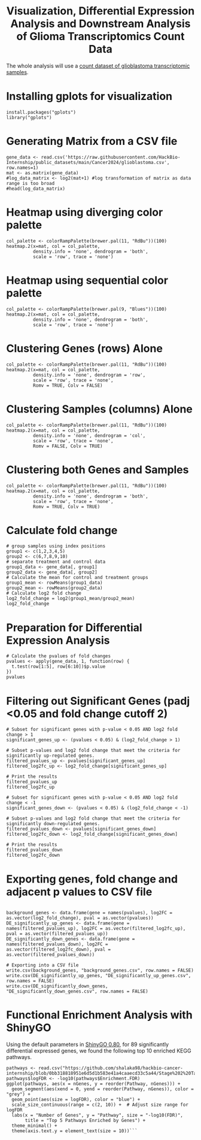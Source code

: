 <h1 align="center"> Visualization, Differential Expression Analysis and Downstream Analysis of Glioma Transcriptomics Count Data </h1>

The whole analysis will use a [count dataset of glioblastoma transcriptomic samples](https://raw.githubusercontent.com/HackBio-Internship/public_datasets/main/Cancer2024/glioblastoma.csv).
# Installing gplots for visualization
```{r, echo=TRUE, message=FALSE, warning=FALSE, results='hide'}
install.packages("gplots")
library("gplots")
```
# Generating Matrix from a CSV file
```{r}
gene_data <- read.csv('https://raw.githubusercontent.com/HackBio-Internship/public_datasets/main/Cancer2024/glioblastoma.csv', row.names=1)
mat <- as.matrix(gene_data)
#log_data_matrix <- log2(mat+1) #log transformation of matrix as data range is too broad
#head(log_data_matrix)
```
# Heatmap using diverging color palette
```{r, fig.width=10, fig.height=10}
col_palette <- colorRampPalette(brewer.pal(11, "RdBu"))(100)
heatmap.2(x=mat, col = col_palette, 
          density.info = 'none', dendrogram = 'both',
          scale = 'row', trace = 'none')
```
# Heatmap using sequential color palette
```{r, fig.width=10, fig.height=10}
col_palette <- colorRampPalette(brewer.pal(9, "Blues"))(100)
heatmap.2(x=mat, col = col_palette, 
          density.info = 'none', dendrogram = 'both',
          scale = 'row', trace = 'none')
```
# Clustering Genes (rows) Alone
```{r, fig.width=10, fig.height=10}
col_palette <- colorRampPalette(brewer.pal(11, "RdBu"))(100)
heatmap.2(x=mat, col = col_palette, 
          density.info = 'none', dendrogram = 'row',
          scale = 'row', trace = 'none',
          Romv = TRUE, Colv = FALSE)
```
# Clustering Samples (columns) Alone
```{r,fig.width=10, fig.height=10}
col_palette <- colorRampPalette(brewer.pal(11, "RdBu"))(100)
heatmap.2(x=mat, col = col_palette, 
          density.info = 'none', dendrogram = 'col',
          scale = 'row', trace = 'none',
          Romv = FALSE, Colv = TRUE)
```
# Clustering both Genes and Samples
```{r,fig.width=10, fig.height=10}
col_palette <- colorRampPalette(brewer.pal(11, "RdBu"))(100)
heatmap.2(x=mat, col = col_palette, 
          density.info = 'none', dendrogram = 'both',
          scale = 'row', trace = 'none',
          Romv = TRUE, Colv = TRUE)
```
# Calculate fold change
```{r, echo=TRUE, message=FALSE, warning=FALSE, results='hide'}
# group samples using index positions
group1 <- c(1,2,3,4,5)
group2 <- c(6,7,8,9,10)
# separate treatment and control data
group1_data <- gene_data[, group1]
group2_data <- gene_data[, group2]
# Calculate the mean for control and treatment groups
group1_mean <- rowMeans(group1_data)
group2_mean <- rowMeans(group2_data)
# Calculate log2 fold change
log2_fold_change = log2(group1_mean/group2_mean)
log2_fold_change
```
# Preparation for Differential Expression Analysis
```{r}
# Calculate the pvalues of fold changes
pvalues <- apply(gene_data, 1, function(row) {
  t.test(row[1:5], row[6:10])$p.value
})
pvalues
```

# Filtering out Significant Genes (padj <0.05 and fold change cutoff 2)
```{r}
# Subset for significant genes with p-value < 0.05 AND log2 fold change > 1
significant_genes_up <- (pvalues < 0.05) & (log2_fold_change > 1)

# Subset p-values and log2 fold change that meet the criteria for significantly up-regulated genes.
filtered_pvalues_up <- pvalues[significant_genes_up]
filtered_log2fc_up <- log2_fold_change[significant_genes_up]

# Print the results
filtered_pvalues_up
filtered_log2fc_up

# Subset for significant genes with p-value < 0.05 AND log2 fold change < -1
significant_genes_down <- (pvalues < 0.05) & (log2_fold_change < -1)

# Subset p-values and log2 fold change that meet the criteria for significantly down-regulated genes.
filtered_pvalues_down <- pvalues[significant_genes_down]
filtered_log2fc_down <- log2_fold_change[significant_genes_down]

# Print the results
filtered_pvalues_down
filtered_log2fc_down
```
# Exporting genes, fold change and adjacent p values to CSV file
```{r}

background_genes <- data.frame(gene = names(pvalues), log2FC = as.vector(log2_fold_change), pval = as.vector(pvalues))
DE_significantly_up_genes <- data.frame(gene = names(filtered_pvalues_up), log2FC = as.vector(filtered_log2fc_up), pval = as.vector(filtered_pvalues_up))
DE_significantly_down_genes <- data.frame(gene = names(filtered_pvalues_down), log2FC = as.vector(filtered_log2fc_down), pval = as.vector(filtered_pvalues_down))

# Exporting into a CSV file
write.csv(background_genes, "background_genes.csv", row.names = FALSE)
write.csv(DE_significantly_up_genes, "DE_significantly_up_genes.csv", row.names = FALSE)
write.csv(DE_significantly_down_genes, "DE_significantly_down_genes.csv", row.names = FALSE)
```
# Functional Enrichment Analysis with ShinyGO
Using the default parameters in [ShinyGO 0.80](http://bioinformatics.sdstate.edu/go/), for 89 significantly differential expressed genes, we found the following top 10 enriched KEGG pathways.

```{r, echo=FALSE, fig.width=10, fig.height=10}
pathways <- read.csv("https://github.com/shalaka98/hackbio-cancer-internship/blob/0bb318818951e6d5d1b583e41a4caaecd33c5a44/Stage%202%20Task/data/enrichment.csv)"
pathways$logFDR <- -log10(pathways$Enrichment.FDR)
ggplot(pathways, aes(x = nGenes, y = reorder(Pathway, nGenes))) +
  geom_segment(aes(xend = 0, yend = reorder(Pathway, nGenes)), color = "grey") +
  geom_point(aes(size = logFDR), color = "blue") +
  scale_size_continuous(range = c(2, 10)) +  # Adjust size range for logFDR
  labs(x = "Number of Genes", y = "Pathway", size = "-log10(FDR)", 
       title = "Top 5 Pathways Enriched by Genes") +
  theme_minimal() +
  theme(axis.text.y = element_text(size = 10))```
